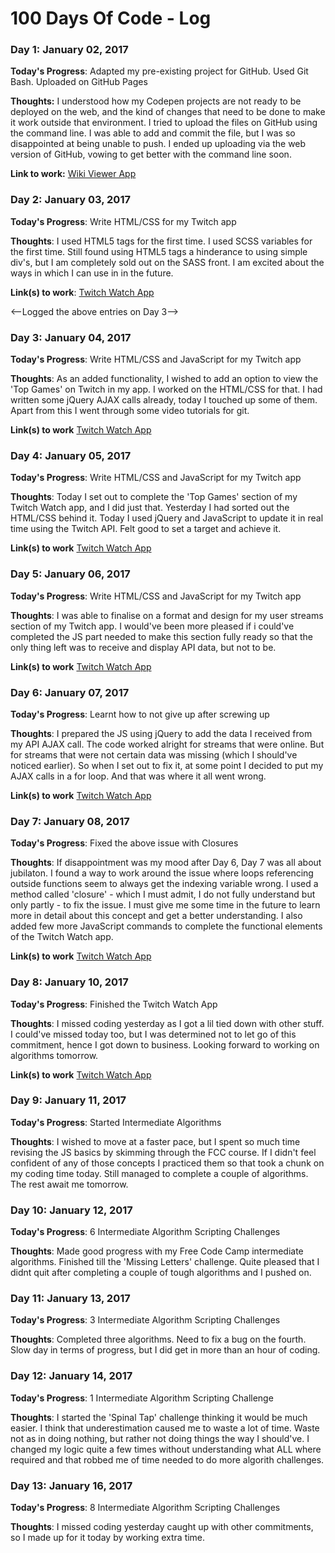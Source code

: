 # 100 Days Of Code - Log

### Day 1: January 02, 2017

**Today's Progress**: Adapted my pre-existing project for GitHub. Used Git Bash. Uploaded on GitHub Pages

**Thoughts:** I understood how my Codepen projects are not ready to be deployed on the web, and the kind of changes that need to be done to make it work outside that environment. I tried to upload the files on GitHub using the command line. I was able to add and commit the file, but I was so disappointed at being unable to push. I ended up uploading via the web version of GitHub, vowing to get better with the command line soon.

**Link to work:** [Wiki Viewer App](https://bluecodea.github.io/wiki-viewer/)

### Day 2: January 03, 2017

**Today's Progress**: Write HTML/CSS for my Twitch app

**Thoughts**: I used HTML5 tags for the first time. I used SCSS variables for the first time. Still found using HTML5 tags a hinderance to using simple div's, but I am completely sold out on the SASS front. I am excited about the ways in which I can use in in the future. 

**Link(s) to work**: [Twitch Watch App](http://codepen.io/BluecodeA/pen/BQGYBz)

<--Logged the above entries on Day 3-->

### Day 3: January 04, 2017

**Today's Progress**: Write HTML/CSS and JavaScript for my Twitch app

**Thoughts**: As an added functionality, I wished to add an option to view the 'Top Games' on Twitch in my app. I worked on the HTML/CSS for that. I had written some jQuery AJAX calls already, today I touched up some of them. Apart from this I went through some video tutorials for git.

**Link(s) to work** [Twitch Watch App](http://codepen.io/BluecodeA/pen/BQGYBz)

### Day 4: January 05, 2017

**Today's Progress**: Write HTML/CSS and JavaScript for my Twitch app

**Thoughts**: Today I set out to complete the 'Top Games' section of my Twitch Watch app, and I did just that. Yesterday I had sorted out the HTML/CSS behind it. Today I used jQuery and JavaScript to update it in real time using the Twitch API. Felt good to set a target and achieve it.

**Link(s) to work** [Twitch Watch App](http://codepen.io/BluecodeA/pen/BQGYBz)

### Day 5: January 06, 2017

**Today's Progress**: Write HTML/CSS and JavaScript for my Twitch app

**Thoughts**: I was able to finalise on a format and design for my user streams section of my Twitch app. I would've been more pleased if i could've completed the JS part needed to make this section fully ready so that the only thing left was to receive and display API data, but not to be.

**Link(s) to work** [Twitch Watch App](http://codepen.io/BluecodeA/pen/BQGYBz)

### Day 6: January 07, 2017

**Today's Progress**: Learnt how to not give up after screwing up

**Thoughts**: I prepared the JS using jQuery to add the data I received from my API AJAX call. The code worked alright for streams that were online. But for streams that were not certain data was missing (which I should've noticed earlier). So when I set out to fix it, at some point I decided to put my AJAX calls in a for loop. And that was where it all went wrong.

**Link(s) to work** [Twitch Watch App](http://codepen.io/BluecodeA/pen/BQGYBz)

### Day 7: January 08, 2017

**Today's Progress**: Fixed the above issue with Closures

**Thoughts**: If disappointment was my mood after Day 6, Day 7 was all about jubilaton. I found a way to work around the issue where loops referencing outside functions seem to always get the indexing variable wrong. I used a method called 'closure' - which I must admit, I do not fully understand but only partly - to fix the issue. I must give me some time in the future to learn more in detail about this concept and get a better understanding. I also added few more JavaScript commands to complete the functional elements of the Twitch Watch app. 

**Link(s) to work** [Twitch Watch App](http://codepen.io/BluecodeA/pen/BQGYBz)

### Day 8: January 10, 2017

**Today's Progress**: Finished the Twitch Watch App

**Thoughts**: I missed coding yesterday as I got a lil tied down with other stuff. I could've missed today too, but I was determined not to let go of this commitment, hence I got down to business. Looking forward to working on algorithms tomorrow.

**Link(s) to work** [Twitch Watch App](http://codepen.io/BluecodeA/pen/BQGYBz)

### Day 9: January 11, 2017

**Today's Progress**: Started Intermediate Algorithms

**Thoughts**: I wished to move at a faster pace, but I spent so much time revising the JS basics by skimming through the FCC course. If I didn't feel confident of any of those concepts I practiced them so that took a chunk on my coding time today. Still managed to complete a couple of algorithms. The rest await me tomorrow.

### Day 10: January 12, 2017

**Today's Progress**: 6 Intermediate Algorithm Scripting Challenges

**Thoughts**: Made good progress with my Free Code Camp intermediate algorithms. Finished till the 'Missing Letters' challenge. Quite pleased that I didnt quit after completing a couple of tough algorithms and I pushed on.

### Day 11: January 13, 2017

**Today's Progress**: 3 Intermediate Algorithm Scripting Challenges

**Thoughts**: Completed three algorithms. Need to fix a bug on the fourth. Slow day in terms of progress, but I did get in more than an hour of coding.

### Day 12: January 14, 2017

**Today's Progress**: 1 Intermediate Algorithm Scripting Challenge

**Thoughts**: I started the 'Spinal Tap' challenge thinking it would be much easier. I think that underestimation caused me to waste a lot of time. Waste not as in doing nothing, but rather not doing things the way I should've. I changed my logic quite a few times without understanding what ALL where required and that robbed me of time needed to do more algorith challenges.

### Day 13: January 16, 2017

**Today's Progress**: 8 Intermediate Algorithm Scripting Challenges

**Thoughts**: I missed coding yesterday caught up with other commitments, so I made up for it today by working extra time. 
